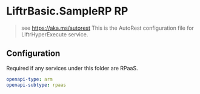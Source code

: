 # LiftrBasic.SampleRP RP

> see https://aka.ms/autorest
> This is the AutoRest configuration file for LiftrHyperExecute service.

## Configuration

Required if any services under this folder are RPaaS.

```yaml
openapi-type: arm
openapi-subtype: rpaas
```
